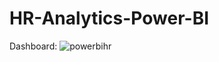 # HR-Analytics-Power-BI

Dashboard:
![powerbihr](https://github.com/AryanBhan/HR-Analytics-Power-BI/assets/87280331/71c095e7-fc5a-4bdb-a701-bb7446aee8c7)
